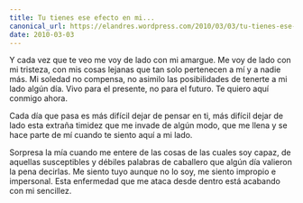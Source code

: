 ```yaml
---
title: Tu tienes ese efecto en mi...
canonical_url: https://elandres.wordpress.com/2010/03/03/tu-tienes-ese-efecto-en-mi/
date: 2010-03-03
---
```


Y cada vez que te veo me voy de lado con mi amargue. Me voy de lado con mi tristeza, con mis cosas lejanas que tan solo pertenecen a mí y a nadie más. Mi soledad no compensa, no asimilo las posibilidades de tenerte a mi lado algún día. Vivo para el presente, no para el futuro. Te quiero aquí conmigo ahora.

Cada día que pasa es más difícil dejar de pensar en ti, más difícil dejar de lado esta extraña timidez que me invade de algún modo, que me llena y se hace parte de mí cuando te siento aquí a mi lado.

Sorpresa la mía cuando me entere de las cosas de las cuales soy capaz, de aquellas susceptibles y débiles palabras de caballero que algún día valieron la pena decirlas. Me siento tuyo aunque no lo soy, me siento impropio e impersonal. Esta enfermedad que me ataca desde dentro está acabando con mi sencillez.
